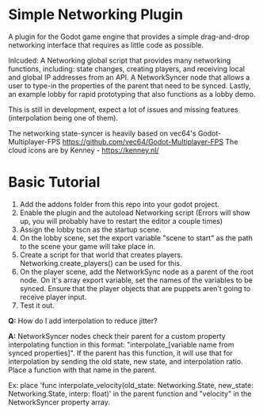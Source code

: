 # Simple Networking Plugin
A plugin for the Godot game engine that provides a simple drag-and-drop networking interface that requires as little code as possible.

Inlcuded: 
A Networking global script that provides many networking functions, including: state changes, creating players, and receiving local and global IP addresses from an API.
A NetworkSyncer node that allows a user to type-in the properties of the parent that need to be synced. Lastly, an example lobby for rapid prototyping that also functions as a lobby demo.

This is still in development, expect a lot of issues and missing features (interpolation being one of them).

The networking state-syncer is heavily based on vec64's Godot-Multiplayer-FPS https://github.com/vec64/Godot-Multiplayer-FPS
The cloud icons are by Kenney - https://kenney.nl/

# Basic Tutorial

1. Add the addons folder from this repo into your godot project.
2. Enable the plugin and the autoload Networking script (Errors will show up, you will probably have to restart the editor a couple times)
3. Assign the lobby tscn as the startup scene.
4. On the lobby scene, set the export variable "scene to start" as the path to the scene your game will take place in.
5. Create a script for that world that creates players. Networking.create_players() can be used for this.
6. On the player scene, add the NetworkSync node as a parent of the root node. On it's array export variable, set the names of the variables to be synced. Ensure that the player objects that are puppets aren't going to receive player input.
7. Test it out.

**Q:** How do I add interpolation to reduce jitter?

**A:** NetworkSyncer nodes check their parent for a custom property interpolating function in this format: "interpolate_[variable name from synced properties]". If the parent has this function, it will use that for interpolation by sending the old state, new state, and interpolation ratio. Place a function with that name in the parent.

Ex: place 'func interpolate_velocity(old_state: Networking.State, new_state: Networking.State, interp: float)' in the parent function and "velocity" in the NetworkSyncer property array.
